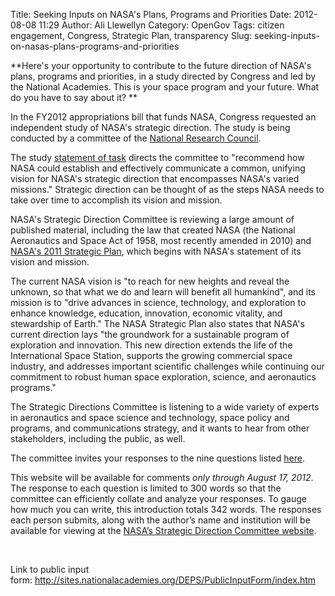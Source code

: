 Title: Seeking Inputs on NASA's Plans, Programs and Priorities
Date: 2012-08-08 11:29
Author: Ali Llewellyn
Category: OpenGov
Tags: citizen engagement, Congress, Strategic Plan, transparency
Slug: seeking-inputs-on-nasas-plans-programs-and-priorities

**Here's your opportunity to contribute to the future direction of
NASA's plans, programs and priorities, in a study directed by Congress
and led by the National Academies. This is your space program and your
future. What do you have to say about it? **

In the FY2012 appropriations bill that funds NASA, Congress requested an
independent study of NASA's strategic direction. The study is being
conducted by a committee of the [National Research Council][].

The study [statement of task][] directs the committee to "recommend how
NASA could establish and effectively communicate a common, unifying
vision for NASA's strategic direction that encompasses NASA's varied
missions." Strategic direction can be thought of as the steps NASA needs
to take over time to accomplish its vision and mission.

NASA's Strategic Direction Committee is reviewing a large amount of
published material, including the law that created NASA (the National
Aeronautics and Space Act of 1958, most recently amended in 2010) and
[NASA's 2011 Strategic Plan][], which begins with NASA's statement of
its vision and mission.

The current NASA vision is "to reach for new heights and reveal the
unknown, so that what we do and learn will benefit all humankind", and
its mission is to "drive advances in science, technology, and
exploration to enhance knowledge, education, innovation, economic
vitality, and stewardship of Earth." The NASA Strategic Plan also states
that NASA's current direction lays "the groundwork for a sustainable
program of exploration and innovation. This new direction extends the
life of the International Space Station, supports the growing commercial
space industry, and addresses important scientific challenges while
continuing our commitment to robust human space exploration, science,
and aeronautics programs."

The Strategic Directions Committee is listening to a wide variety of
experts in aeronautics and space science and technology, space policy
and programs, and communications strategy, and it wants to hear from
other stakeholders, including the public, as well.

The committee invites your responses to the nine questions listed
[here][].

This website will be available for comments *only through August 17,
2012*. The response to each question is limited to 300 words so that the
committee can efficiently collate and analyze your responses. To gauge
how much you can write, this introduction totals 342 words. The
responses each person submits, along with the author’s name and
institution will be available for viewing at the [NASA’s Strategic
Direction Committee website][].

 

Link to public input
form: <http://sites.nationalacademies.org/DEPS/PublicInputForm/index.htm>

  [National Research Council]: http://nationalacademies.org/nrc/index.html
  [statement of task]: http://sites.nationalacademies.org/DEPS/ASEB/DEPS_067029
  [NASA's 2011 Strategic Plan]: http://www.nasa.gov/offices/ocfo/budget/strat_plans.html
  [here]: http://sites.nationalacademies.org/DEPS/PublicInputForm/index.htm
  [NASA’s Strategic Direction Committee website]: http://sites.nationalacademies.org/DEPS/ASEB/DEPS_067029?ssSourceSiteId=SSB
